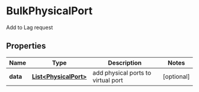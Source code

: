 

# BulkPhysicalPort

Add to Lag request

## Properties

| Name | Type | Description | Notes |
|------------ | ------------- | ------------- | -------------|
|**data** | [**List&lt;PhysicalPort&gt;**](PhysicalPort.md) | add physical ports to virtual port |  [optional] |



